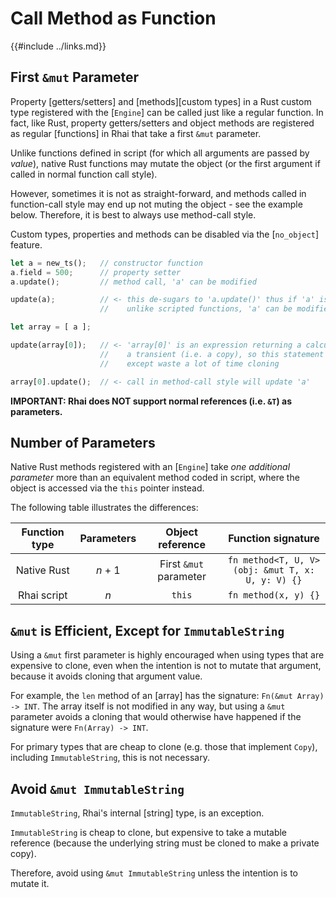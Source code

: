 Call Method as Function
======================

{{#include ../links.md}}


First `&mut` Parameter
----------------------

Property [getters/setters] and [methods][custom types] in a Rust custom type registered with the [`Engine`] can be called
just like a regular function.  In fact, like Rust, property getters/setters and object methods
are registered as regular [functions] in Rhai that take a first `&mut` parameter.

Unlike functions defined in script (for which all arguments are passed by _value_),
native Rust functions may mutate the object (or the first argument if called in normal function call style).

However, sometimes it is not as straight-forward, and methods called in function-call style may end up
not muting the object - see the example below. Therefore, it is best to always use method-call style.

Custom types, properties and methods can be disabled via the [`no_object`] feature.

```rust
let a = new_ts();   // constructor function
a.field = 500;      // property setter
a.update();         // method call, 'a' can be modified

update(a);          // <- this de-sugars to 'a.update()' thus if 'a' is a simple variable
                    //    unlike scripted functions, 'a' can be modified and is not a copy

let array = [ a ];

update(array[0]);   // <- 'array[0]' is an expression returning a calculated value,
                    //    a transient (i.e. a copy), so this statement has no effect
                    //    except waste a lot of time cloning

array[0].update();  // <- call in method-call style will update 'a'
```

**IMPORTANT: Rhai does NOT support normal references (i.e. `&T`) as parameters.**


Number of Parameters
--------------------

Native Rust methods registered with an [`Engine`] take _one additional parameter_ more than
an equivalent method coded in script, where the object is accessed via the `this` pointer instead.

The following table illustrates the differences:

| Function type | Parameters |    Object reference    |                   Function signature                    |
| :-----------: | :--------: | :--------------------: | :-----------------------------------------------------: |
|  Native Rust  |  _n_ + 1   | First `&mut` parameter | `fn method<T, U, V>`<br/>`(obj: &mut T, x: U, y: V) {}` |
|  Rhai script  |    _n_     |         `this`         |                  `fn method(x, y) {}`                   |


`&mut` is Efficient, Except for `ImmutableString`
-----------------------------------------------

Using a `&mut` first parameter is highly encouraged when using types that are expensive to clone,
even when the intention is not to mutate that argument, because it avoids cloning that argument value.

For example, the `len` method of an [array] has the signature: `Fn(&mut Array) -> INT`.
The array itself is not modified in any way, but using a `&mut` parameter avoids a cloning that would
otherwise have happened if the signature were `Fn(Array) -> INT`.

For primary types that are cheap to clone (e.g. those that implement `Copy`),
including `ImmutableString`, this is not necessary.


Avoid `&mut ImmutableString`
---------------------------

`ImmutableString`, Rhai's internal [string] type, is an exception.

`ImmutableString` is cheap to clone, but expensive to take a mutable reference (because the underlying
string must be cloned to make a private copy).

Therefore, avoid using `&mut ImmutableString` unless the intention is to mutate it.
